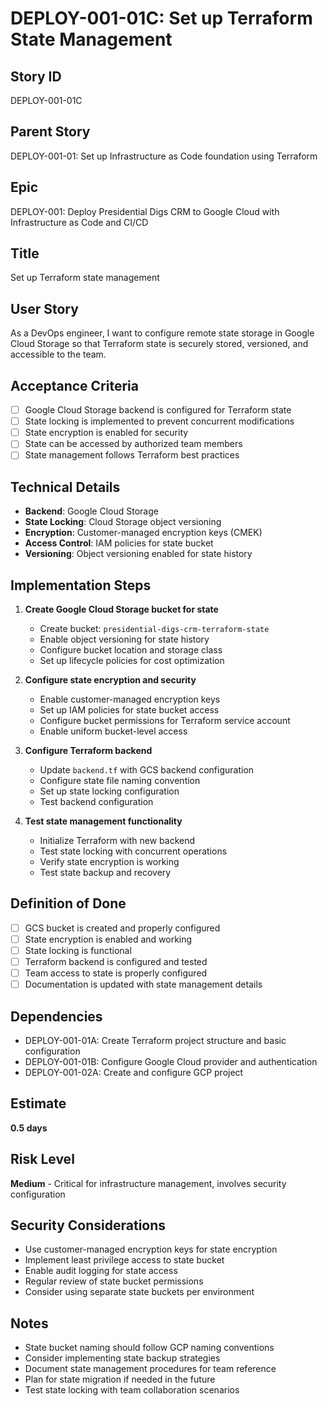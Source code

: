 # DEPLOY-001-01C: Set up Terraform State Management

## Story ID
DEPLOY-001-01C

## Parent Story
DEPLOY-001-01: Set up Infrastructure as Code foundation using Terraform

## Epic
DEPLOY-001: Deploy Presidential Digs CRM to Google Cloud with Infrastructure as Code and CI/CD

## Title
Set up Terraform state management

## User Story
As a DevOps engineer, I want to configure remote state storage in Google Cloud Storage so that Terraform state is securely stored, versioned, and accessible to the team.

## Acceptance Criteria
- [ ] Google Cloud Storage backend is configured for Terraform state
- [ ] State locking is implemented to prevent concurrent modifications
- [ ] State encryption is enabled for security
- [ ] State can be accessed by authorized team members
- [ ] State management follows Terraform best practices

## Technical Details
- **Backend**: Google Cloud Storage
- **State Locking**: Cloud Storage object versioning
- **Encryption**: Customer-managed encryption keys (CMEK)
- **Access Control**: IAM policies for state bucket
- **Versioning**: Object versioning enabled for state history

## Implementation Steps
1. **Create Google Cloud Storage bucket for state**
   - Create bucket: `presidential-digs-crm-terraform-state`
   - Enable object versioning for state history
   - Configure bucket location and storage class
   - Set up lifecycle policies for cost optimization

2. **Configure state encryption and security**
   - Enable customer-managed encryption keys
   - Set up IAM policies for state bucket access
   - Configure bucket permissions for Terraform service account
   - Enable uniform bucket-level access

3. **Configure Terraform backend**
   - Update `backend.tf` with GCS backend configuration
   - Configure state file naming convention
   - Set up state locking configuration
   - Test backend configuration

4. **Test state management functionality**
   - Initialize Terraform with new backend
   - Test state locking with concurrent operations
   - Verify state encryption is working
   - Test state backup and recovery

## Definition of Done
- [ ] GCS bucket is created and properly configured
- [ ] State encryption is enabled and working
- [ ] State locking is functional
- [ ] Terraform backend is configured and tested
- [ ] Team access to state is properly configured
- [ ] Documentation is updated with state management details

## Dependencies
- DEPLOY-001-01A: Create Terraform project structure and basic configuration
- DEPLOY-001-01B: Configure Google Cloud provider and authentication
- DEPLOY-001-02A: Create and configure GCP project

## Estimate
**0.5 days**

## Risk Level
**Medium** - Critical for infrastructure management, involves security configuration

## Security Considerations
- Use customer-managed encryption keys for state encryption
- Implement least privilege access to state bucket
- Enable audit logging for state access
- Regular review of state bucket permissions
- Consider using separate state buckets per environment

## Notes
- State bucket naming should follow GCP naming conventions
- Consider implementing state backup strategies
- Document state management procedures for team reference
- Plan for state migration if needed in the future
- Test state locking with team collaboration scenarios
